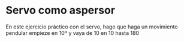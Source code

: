 # Servo como aspersor
En este ejercicio práctico con el servo, hago que haga un movimiento pendular empieze en 10º y vaya de 10 en 10 hasta 180
